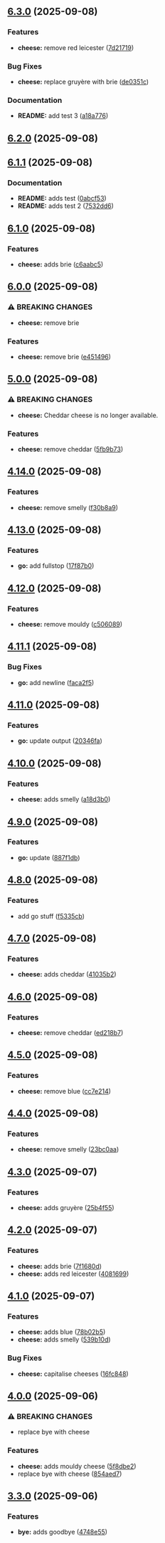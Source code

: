 ## [6.3.0](https://github.com/peter-bread/semantic-release-test/compare/v6.2.0...v6.3.0) (2025-09-08)

### Features

* **cheese:** remove red leicester ([7d21719](https://github.com/peter-bread/semantic-release-test/commit/7d21719722e350c8645b03d9c0f2f1c66ac47bec))

### Bug Fixes

* **cheese:** replace gruyère with brie ([de0351c](https://github.com/peter-bread/semantic-release-test/commit/de0351c0d6a495c484dec51059315e2a551ec457))

### Documentation

* **README:** add test 3 ([a18a776](https://github.com/peter-bread/semantic-release-test/commit/a18a776996af5b96572cc5a9140fcf6db079ec52))

## [6.2.0](https://github.com/peter-bread/semantic-release-test/compare/v6.1.1...v6.2.0) (2025-09-08)

## [6.1.1](https://github.com/peter-bread/semantic-release-test/compare/v6.1.0...v6.1.1) (2025-09-08)

### Documentation

* **README:** adds test ([0abcf53](https://github.com/peter-bread/semantic-release-test/commit/0abcf53801afa4dae703ea23805b0ca9f3e00967))
* **README:** adds test 2 ([7532dd6](https://github.com/peter-bread/semantic-release-test/commit/7532dd60b0ff2c672dc1f0613d7f1f51168a66cd))

## [6.1.0](https://github.com/peter-bread/semantic-release-test/compare/v6.0.0...v6.1.0) (2025-09-08)

### Features

* **cheese:** adds brie ([c6aabc5](https://github.com/peter-bread/semantic-release-test/commit/c6aabc54d38d27f49e9bccb2ba5b08da82f6cb6c))

## [6.0.0](https://github.com/peter-bread/semantic-release-test/compare/v5.0.0...v6.0.0) (2025-09-08)

### ⚠ BREAKING CHANGES

* **cheese:** remove brie

### Features

* **cheese:** remove brie ([e451496](https://github.com/peter-bread/semantic-release-test/commit/e45149615c6aeebc79bc2dc1e4426d0a19f69c0c))

## [5.0.0](https://github.com/peter-bread/semantic-release-test/compare/v4.14.0...v5.0.0) (2025-09-08)

### ⚠ BREAKING CHANGES

* **cheese:** Cheddar cheese is no longer available.

### Features

* **cheese:** remove cheddar ([5fb9b73](https://github.com/peter-bread/semantic-release-test/commit/5fb9b73b602a57863b7513b5a7c49555c2c923ce))

## [4.14.0](https://github.com/peter-bread/semantic-release-test/compare/v4.13.0...v4.14.0) (2025-09-08)

### Features

* **cheese:** remove smelly ([f30b8a9](https://github.com/peter-bread/semantic-release-test/commit/f30b8a900d432377371cc4f7009ffc8b7ae988d1))

## [4.13.0](https://github.com/peter-bread/semantic-release-test/compare/v4.12.0...v4.13.0) (2025-09-08)

### Features

* **go:** add fullstop ([17f87b0](https://github.com/peter-bread/semantic-release-test/commit/17f87b04d03122f6a1954606a6b408fc0afc8017))

## [4.12.0](https://github.com/peter-bread/semantic-release-test/compare/v4.11.1...v4.12.0) (2025-09-08)

### Features

* **cheese:** remove mouldy ([c506089](https://github.com/peter-bread/semantic-release-test/commit/c506089168bd8d87523c7932b48cb34072df9509))

## [4.11.1](https://github.com/peter-bread/semantic-release-test/compare/v4.11.0...v4.11.1) (2025-09-08)

### Bug Fixes

* **go:** add newline ([faca2f5](https://github.com/peter-bread/semantic-release-test/commit/faca2f518e598e046fda08a11e32d4bca568cc6c))

## [4.11.0](https://github.com/peter-bread/semantic-release-test/compare/v4.10.0...v4.11.0) (2025-09-08)

### Features

* **go:** update output ([20346fa](https://github.com/peter-bread/semantic-release-test/commit/20346fa3394ecc0b7a8e2b4e30525f21857d882d))

## [4.10.0](https://github.com/peter-bread/semantic-release-test/compare/v4.9.0...v4.10.0) (2025-09-08)

### Features

* **cheese:** adds smelly ([a18d3b0](https://github.com/peter-bread/semantic-release-test/commit/a18d3b0ad9c765fc6edf48810c5d0233d0d64ade))

## [4.9.0](https://github.com/peter-bread/semantic-release-test/compare/v4.8.0...v4.9.0) (2025-09-08)

### Features

* **go:** update ([887f1db](https://github.com/peter-bread/semantic-release-test/commit/887f1db8a7beb4234531a58e672c7a6a0cb90783))

## [4.8.0](https://github.com/peter-bread/semantic-release-test/compare/v4.7.0...v4.8.0) (2025-09-08)

### Features

* add go stuff ([f5335cb](https://github.com/peter-bread/semantic-release-test/commit/f5335cb158711ea27ddac46f6b9595eaab44d1f9))

## [4.7.0](https://github.com/peter-bread/semantic-release-test/compare/v4.6.0...v4.7.0) (2025-09-08)

### Features

* **cheese:** adds cheddar ([41035b2](https://github.com/peter-bread/semantic-release-test/commit/41035b28e7b1925369212b908d0169ed7df50e23))

## [4.6.0](https://github.com/peter-bread/semantic-release-test/compare/v4.5.0...v4.6.0) (2025-09-08)

### Features

* **cheese:** remove cheddar ([ed218b7](https://github.com/peter-bread/semantic-release-test/commit/ed218b70be58b1bba4a5f0d77316287bde3077ea))

## [4.5.0](https://github.com/peter-bread/semantic-release-test/compare/v4.4.0...v4.5.0) (2025-09-08)

### Features

* **cheese:** remove blue ([cc7e214](https://github.com/peter-bread/semantic-release-test/commit/cc7e214b805587bb6b601f1b6e12f2cc3eee1c5b))

## [4.4.0](https://github.com/peter-bread/semantic-release-test/compare/v4.3.0...v4.4.0) (2025-09-08)

### Features

* **cheese:** remove smelly ([23bc0aa](https://github.com/peter-bread/semantic-release-test/commit/23bc0aa8a825d3726e80e0e8d8597a3f8ef408ff))

## [4.3.0](https://github.com/peter-bread/semantic-release-test/compare/v4.2.0...v4.3.0) (2025-09-07)

### Features

* **cheese:** adds gruyère ([25b4f55](https://github.com/peter-bread/semantic-release-test/commit/25b4f55ad6bb30942dcdc25e1a1176d29b76c400))

## [4.2.0](https://github.com/peter-bread/semantic-release-test/compare/v4.1.0...v4.2.0) (2025-09-07)

### Features

* **cheese:** adds brie ([7f1680d](https://github.com/peter-bread/semantic-release-test/commit/7f1680d0c2636c07ab576d0cda3477fb0e1cb931))
* **cheese:** adds red leicester ([4081699](https://github.com/peter-bread/semantic-release-test/commit/4081699b6ed4d96077dae699f771cd134f30122f))

## [4.1.0](https://github.com/peter-bread/semantic-release-test/compare/v4.0.0...v4.1.0) (2025-09-07)

### Features

* **cheese:** adds blue ([78b02b5](https://github.com/peter-bread/semantic-release-test/commit/78b02b570ec1ee63d15ff859141e52384930e418))
* **cheese:** adds smelly ([539b10d](https://github.com/peter-bread/semantic-release-test/commit/539b10dfce92f10f2d1f00695ca82b5e92f11b48))

### Bug Fixes

* **cheese:** capitalise cheeses ([16fc848](https://github.com/peter-bread/semantic-release-test/commit/16fc8482b1b967accbdb4488edcf276a657139c2))

## [4.0.0](https://github.com/peter-bread/semantic-release-test/compare/v3.3.0...v4.0.0) (2025-09-06)

### ⚠ BREAKING CHANGES

* replace bye with cheese

### Features

* **cheese:** adds mouldy cheese ([5f8dbe2](https://github.com/peter-bread/semantic-release-test/commit/5f8dbe21e1029ea0dae0cde9f024ffb269df990c))
* replace bye with cheese ([854aed7](https://github.com/peter-bread/semantic-release-test/commit/854aed720bc3794117ea442d644a061c65488e1d))

## [3.3.0](https://github.com/peter-bread/semantic-release-test/compare/v3.2.0...v3.3.0) (2025-09-06)

### Features

* **bye:** adds goodbye ([4748e55](https://github.com/peter-bread/semantic-release-test/commit/4748e555b7efa665bec8d37aa6fa93b10a5db372))
